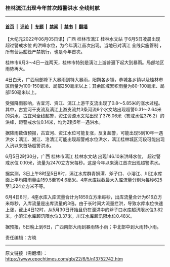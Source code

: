 ### 桂林漓江出现今年首次超警洪水 全线封航

---

#### [首页](../../../..?n13752742) &nbsp;|&nbsp; [评论](../../../../../epoch-comment?n13752742) &nbsp;|&nbsp; [专题](../../../../../epoch-special?n13752742) &nbsp;|&nbsp; [禁闻](../../../../../epoch-news?n13752742) &nbsp;|&nbsp; [禁书](../../../../../books?n13752742) &nbsp;|&nbsp; [翻墙](https://github.com/gfw-breaker/nogfw/blob/master/README.md?n13752742)


<div class="post_content" id="artbody" itemprop="articleBody">
 <!-- article content begin -->
 <p>
  【大纪元2022年06月05日讯】广西
  <ok href="https://www.epochtimes.com/gb/tag/%E6%A1%82%E6%9E%97%E5%B8%82%E6%BC%93%E6%B1%9F.html">
   桂林市漓江
  </ok>
  <ok href="https://www.epochtimes.com/gb/tag/%E6%A1%82%E6%9E%97%E6%B0%B4%E6%96%87%E7%AB%99.html">
   桂林水文站
  </ok>
  于6月5日凌晨出现
  <ok href="https://www.epochtimes.com/gb/tag/%E8%B6%85%E8%BF%87%E8%AD%A6%E6%88%92%E6%B0%B4%E4%BD%8D.html">
   超过警戒水位
  </ok>
  的洪峰水位，为今年漓江首次出现。当地已对漓江
  <ok href="https://www.epochtimes.com/gb/tag/%E5%85%A8%E7%BA%BF%E5%AE%9E%E6%96%BD%E7%AE%A1%E5%88%B6.html">
   全线实施管制
  </ok>
  ，所有营运船筏严禁航行，也是今年首次。
 </p>
 <p>
  桂林市6月3～4日一连两天，桂林市特别是漓江上游普遍下起大到暴雨。局部地区雨势再大。
 </p>
 <p>
  4日白天，广西局部降下大暴雨到特大暴雨，阳朔各乡镇，恭城各乡镇以及桂林市区雨量为100-150毫米、局部250毫米以上；其余区域累积雨量为80-100毫米、局部150毫米以上。
 </p>
 <p>
  受强降雨影响，古宜河、资江、漓江上游干支流出现了0.8～5.85米的涨水过程。其中，古宜河干支流及漓江上游支流共3条河流6个水文站出现超警0.31～2.64米的洪水，古宜河全线超警，资江资源水文站出现了376.06米（警戒水位376.2）的洪峰，距警戒水位0.14米，均为2到5年一遇洪水。
 </p>
 <p>
  据降雨数值预报，古宜河、资江水位可能复涨，反复超警，可能出现5到10年一遇洪水；漓江、湘江、洛清江可能出现超警戒水位洪水，漓江桂林城区河段可能出现入汛以来首场超警洪水。
 </p>
 <p>
  6月5日2时30分，广西
  <ok href="https://www.epochtimes.com/gb/tag/%E6%A1%82%E6%9E%97%E5%B8%82%E6%BC%93%E6%B1%9F.html">
   桂林市漓江
  </ok>
  <ok href="https://www.epochtimes.com/gb/tag/%E6%A1%82%E6%9E%97%E6%B0%B4%E6%96%87%E7%AB%99.html">
   桂林水文站
  </ok>
  出现146.10米洪峰水位，
  <ok href="https://www.epochtimes.com/gb/tag/%E8%B6%85%E8%BF%87%E8%AD%A6%E6%88%92%E6%B0%B4%E4%BD%8D.html">
   超过警戒水位
  </ok>
  0.10米，流量为2470立方米每秒。这是今年以来漓江首次出现超警洪水。
 </p>
 <p>
  据实测，3日上午8时至5日8时，漓江水库群青狮潭、斧子口、小溶江、川江水库面上平均降雨量由159.5至194.6毫米。4座水库拦截最大入库流量分别为每秒625至1,224立方米不等。
 </p>
 <p>
  6月4日8时，4座水库入库流量合计为1859立方米每秒，出库流量合计为616立方米每秒，入库流量是出库流量的3倍。由于长时间大流量拦洪，导致水库水位快速上涨，截止4日12时，从5月30日开始且仍在泄洪中的斧子口水库超汛限水位3.82米，小溶江水库超汛限水位3.37米，川江水库超汛限水位0.48米。
 </p>
 <p>
  据预报，5日晚上到6日，广西南部大雨到暴雨转小雨；中北部中到大雨转小雨。
 </p>
 <p>
  责任编辑：方晓
 </p>
 <!-- article content end -->
 <div id="below_article_ad">
 </div>
</div>


---

原文链接（需翻墙）：https://www.epochtimes.com/gb/22/6/5/n13752742.htm